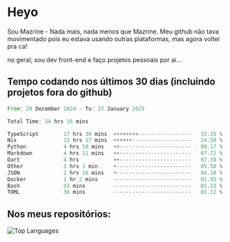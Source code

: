 # Heyo

Sou Mazrine - Nada mais, nada menos que Mazrine.
Meu github não tava movimentado pois eu estava usando outras plataformas, mas agora voltei pra ca!

no geral, sou dev front-end e faço projetos pessoais por ai...


## Tempo codando nos últimos 30 dias (incluindo projetos fora do github)
<!--START_SECTION:waka-->

```rust
From: 28 December 2024 - To: 27 January 2025

Total Time: 54 hrs 16 mins

TypeScript        17 hrs 30 mins  ++++++++-----------------   32.25 %
Nix               13 hrs 17 mins  ++++++-------------------   24.50 %
Python            4 hrs 58 mins   ++-----------------------   09.17 %
Markdown          4 hrs 11 mins   ++-----------------------   07.72 %
Dart              4 hrs           ++-----------------------   07.39 %
Other             3 hrs 1 min     +------------------------   05.58 %
JSON              2 hrs 16 mins   +------------------------   04.18 %
Docker            1 hr 2 mins     -------------------------   01.93 %
Bash              43 mins         -------------------------   01.33 %
TOML              36 mins         -------------------------   01.12 %
```

<!--END_SECTION:waka-->

<!--
**Mazrine/Mazrine** is a ✨ _special_ ✨ repository because its `README.md` (this file) appears on your GitHub profile.

Here are some ideas to get you started:

- 🔭 I’m currently working on ...
- 🌱 I’m currently learning ...
- 👯 I’m looking to collaborate on ...
- 🤔 I’m looking for help with ...
- 💬 Ask me about ...
- 📫 How to reach me: ...
- 😄 Pronouns: ...
- ⚡ Fun fact: ...
-->


## Nos meus repositórios:

![Top Languages](https://github-readme-stats.vercel.app/api/top-langs/?username=mazrine&theme=tokyonight&layout=donut&langs_count=10&locale=pt-br)

